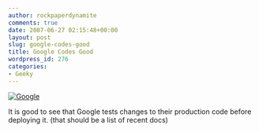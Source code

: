 ```yaml
---
author: rockpaperdynamite
comments: true
date: 2007-06-27 02:15:48+00:00
layout: post
slug: google-codes-good
title: Google Codes Good
wordpress_id: 276
categories:
- Geeky
---
```


[![Google](http://rockpaperdynamite.files.wordpress.com/2007/06/google.thumbnail.png)](http://rockpaperdynamite.files.wordpress.com/2007/06/google.png)

It is good to see that Google tests changes to their production code before deploying it. (that should be a list of recent docs)
